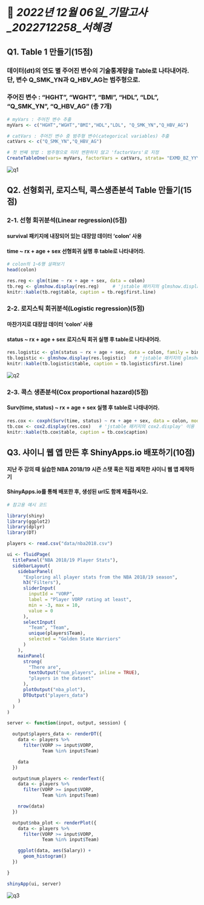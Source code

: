 #  :pushpin: *2022년 12월 06일_기말고사_2022712258_서혜경*     

## Q1. Table 1 만들기(15점)
### 데이터(dt)의 연도 별 주어진 변수의 기술통계량을 Table로 나타내어라. 단, 변수 Q_SMK_YN과 Q_HBV_AG는 범주형으로.
### 주어진 변수 : “HGHT”, “WGHT”, “BMI”, “HDL”, “LDL”, “Q_SMK_YN”, “Q_HBV_AG” (총 7개)

```R
# myVars : 주어진 변수 추출
myVars <- c("HGHT","WGHT","BMI","HDL","LDL", "Q_SMK_YN","Q_HBV_AG")

# catVars : 주어진 변수 중 범주형 변수(categorical variables) 추출
catVars <- c("Q_SMK_YN","Q_HBV_AG")

# 첫 번째 방법 : 범주형으로 미리 변환하지 않고 'factorVars'로 지정
CreateTableOne(vars= myVars, factorVars = catVars, strata= "EXMD_BZ_YYYY", data= dt)
```
![q1](q1.png)

## Q2. 선형회귀, 로지스틱, 콕스생존분석 Table 만들기(15점)
### 2-1. 선형 회귀분석(Linear regression)(5점)
#### survival 패키지에 내장되어 있는 대장암 데이터 ‘colon’ 사용
#### time ~ rx + age + sex 선형회귀 실행 후 table로 나타내어라.

```R
# colon의 1~6행 살펴보기
head(colon)

res.reg <- glm(time ~ rx + age + sex, data = colon)
tb.reg <- glmshow.display(res.reg)     # 'jstable 패키지의 glmshow.display' 이용
knitr::kable(tb.reg$table, caption = tb.reg$first.line)
```
### 2-2. 로지스틱 회귀분석(Logistic regression)(5점)
#### 마찬가지로 대장암 데이터 ‘colon’ 사용
#### status ~ rx + age + sex 로지스틱 회귀 실행 후 table로 나타내어라.

```R
res.logistic <- glm(status ~ rx + age + sex, data = colon, family = binomial)
tb.logistic <- glmshow.display(res.logistic)   # 'jstable 패키지의 glmshow.display' 이용
knitr::kable(tb.logistic$table, caption = tb.logistic$first.line)
```

![q2](q2.png)
### 2-3. 콕스 생존분석(Cox proportional hazard)(5점)
#### Surv(time, status) ~ rx + age + sex 실행 후 table로 나태내어라.

```R
res.cox <- coxph(Surv(time, status) ~ rx + age + sex, data = colon, model = T)
tb.cox <- cox2.display(res.cox)   # 'jstable 패키지의 cox2.display' 이용
knitr::kable(tb.cox$table, caption = tb.cox$caption)
```

## Q3. 샤이니 웹 앱 만든 후 ShinyApps.io 배포하기(10점)
#### 지난 주 강의 때 실습한 NBA 2018/19 시즌 스탯 혹은 직접 제작한 샤이니 웹 앱 제작하기
#### ShinyApps.io를 통해 배포한 후, 생성된 url도 함께 제출하시오.

```R
# 참고용 예시 코드

library(shiny)
library(ggplot2)
library(dplyr)
library(DT)

players <- read.csv("data/nba2018.csv")

ui <- fluidPage(
  titlePanel("NBA 2018/19 Player Stats"),
  sidebarLayout(
    sidebarPanel(
      "Exploring all player stats from the NBA 2018/19 season",
      h3("Filters"),
      sliderInput(
        inputId = "VORP",
        label = "Player VORP rating at least",
        min = -3, max = 10,
        value = 0
      ),
      selectInput(
        "Team", "Team",
        unique(players$Team),
        selected = "Golden State Warriors"
      )
    ),
    mainPanel(
      strong(
        "There are",
        textOutput("num_players", inline = TRUE),
        "players in the dataset"
      ),
      plotOutput("nba_plot"),
      DTOutput("players_data")
    )
  )
)

server <- function(input, output, session) {

  output$players_data <- renderDT({
    data <- players %>%
      filter(VORP >= input$VORP,
             Team %in% input$Team)

    data
  })

  output$num_players <- renderText({
    data <- players %>%
      filter(VORP >= input$VORP,
             Team %in% input$Team)

    nrow(data)
  })

  output$nba_plot <- renderPlot({
    data <- players %>%
      filter(VORP >= input$VORP,
             Team %in% input$Team)

    ggplot(data, aes(Salary)) +
      geom_histogram()
  })

}

shinyApp(ui, server)
```
![q3](q3.png)

